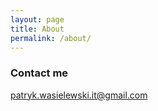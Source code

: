 ```yaml
---
layout: page
title: About
permalink: /about/
---
```


### Contact me

[patryk.wasielewski.it@gmail.com](mailto:patryk.wasielewski.it@gmail.com)
